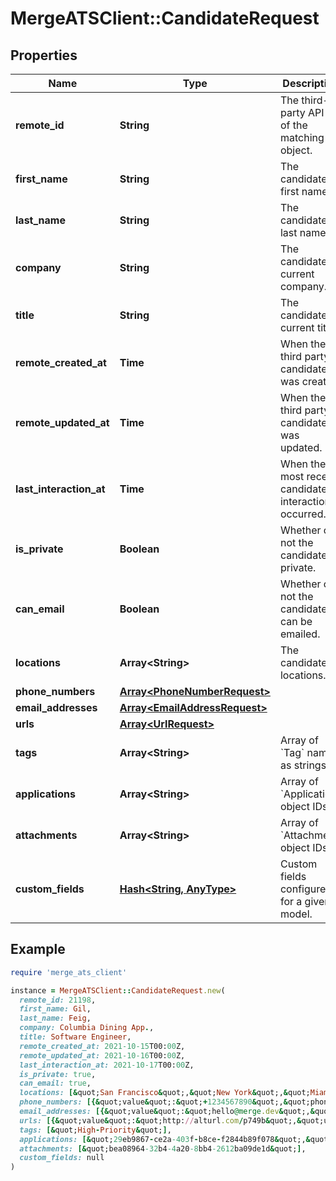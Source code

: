 # MergeATSClient::CandidateRequest

## Properties

| Name | Type | Description | Notes |
| ---- | ---- | ----------- | ----- |
| **remote_id** | **String** | The third-party API ID of the matching object. | [optional] |
| **first_name** | **String** | The candidate&#39;s first name. | [optional] |
| **last_name** | **String** | The candidate&#39;s last name. | [optional] |
| **company** | **String** | The candidate&#39;s current company. | [optional] |
| **title** | **String** | The candidate&#39;s current title. | [optional] |
| **remote_created_at** | **Time** | When the third party&#39;s candidate was created. | [optional] |
| **remote_updated_at** | **Time** | When the third party&#39;s candidate was updated. | [optional] |
| **last_interaction_at** | **Time** | When the most recent candidate interaction occurred. | [optional] |
| **is_private** | **Boolean** | Whether or not the candidate is private. | [optional] |
| **can_email** | **Boolean** | Whether or not the candidate can be emailed. | [optional] |
| **locations** | **Array&lt;String&gt;** | The candidate&#39;s locations. | [optional] |
| **phone_numbers** | [**Array&lt;PhoneNumberRequest&gt;**](PhoneNumberRequest.md) |  | [optional] |
| **email_addresses** | [**Array&lt;EmailAddressRequest&gt;**](EmailAddressRequest.md) |  | [optional] |
| **urls** | [**Array&lt;UrlRequest&gt;**](UrlRequest.md) |  | [optional] |
| **tags** | **Array&lt;String&gt;** | Array of &#x60;Tag&#x60; names as strings. | [optional] |
| **applications** | **Array&lt;String&gt;** | Array of &#x60;Application&#x60; object IDs. | [optional] |
| **attachments** | **Array&lt;String&gt;** | Array of &#x60;Attachment&#x60; object IDs. | [optional] |
| **custom_fields** | [**Hash&lt;String, AnyType&gt;**](AnyType.md) | Custom fields configured for a given model. | [optional] |

## Example

```ruby
require 'merge_ats_client'

instance = MergeATSClient::CandidateRequest.new(
  remote_id: 21198,
  first_name: Gil,
  last_name: Feig,
  company: Columbia Dining App.,
  title: Software Engineer,
  remote_created_at: 2021-10-15T00:00Z,
  remote_updated_at: 2021-10-16T00:00Z,
  last_interaction_at: 2021-10-17T00:00Z,
  is_private: true,
  can_email: true,
  locations: [&quot;San Francisco&quot;,&quot;New York&quot;,&quot;Miami&quot;],
  phone_numbers: [{&quot;value&quot;:&quot;+1234567890&quot;,&quot;phone_number_type&quot;:&quot;MOBILE&quot;}],
  email_addresses: [{&quot;value&quot;:&quot;hello@merge.dev&quot;,&quot;email_address_type&quot;:&quot;PERSONAL&quot;}],
  urls: [{&quot;value&quot;:&quot;http://alturl.com/p749b&quot;,&quot;url_type&quot;:&quot;BLOG&quot;}],
  tags: [&quot;High-Priority&quot;],
  applications: [&quot;29eb9867-ce2a-403f-b8ce-f2844b89f078&quot;,&quot;b4d08e5c-de00-4d64-a29f-66addac9af99&quot;,&quot;4ff877d2-fb3e-4a5b-a7a5-168ddf2ffa56&quot;],
  attachments: [&quot;bea08964-32b4-4a20-8bb4-2612ba09de1d&quot;],
  custom_fields: null
)
```


